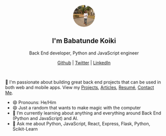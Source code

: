 <p align="center">
  <img src="./dp.jpg" style="border-radius: 50px;" width="70" />  
  <h2 align="center">I'm Babatunde Koiki</h2>
  <p align="center"> Back End developer, Python and JavaScript engineer</p>
</p>

<p align="center">
  <a href="https://github.com/Babatunde13">Github</a> | 
  <a href="https://twitter.com/bkoiki950">Twitter</a> |
  <a href="https://linkedin.com/in/babatunde-koiki-2002">LinkedIn</a>
</p>

<br />

💫 I'm passionate about building great back end projects that can be used in both web and mobile apps. View my [Projects](https://github.com/Babatunde13), [Articles](https://medium.com/@Koikibabatunde1), [Resumé](BabatundeMudathirKoikiResume.pdf), <a href="mailto: koikibabatunde14@gmail.com">Contact Me</a>.

- 😄 Pronouns: He/Him
- 😄 Just a random that wants to make magic with the computer
- 🌱 I’m currently learning about anything and everything around Back End (Python and JavaScript) and AI.
- 💬 Ask me about Python, JavaScript, React, Express, Flask, Python, Scikit-Learn